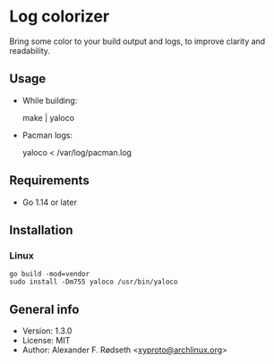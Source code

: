 # Log colorizer

Bring some color to your build output and logs, to improve clarity and readability.

## Usage

* While building:

    make | yaloco

* Pacman logs:

    yaloco < /var/log/pacman.log

## Requirements

* Go 1.14 or later

## Installation

### Linux

    go build -mod=vendor
    sudo install -Dm755 yaloco /usr/bin/yaloco

## General info

* Version: 1.3.0
* License: MIT
* Author: Alexander F. Rødseth &lt;xyproto@archlinux.org&gt;
